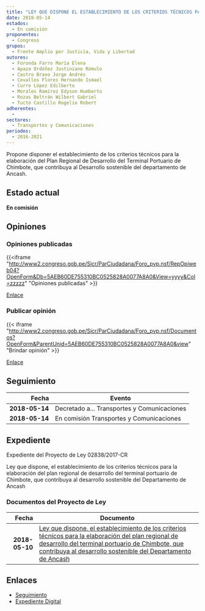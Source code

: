 ```yaml
---
title: "LEY QUE DISPONE EL ESTABLECIMIENTO DE LOS CRITERIOS TÉCNICOS PARA LA ELABORACIÓN DEL PLAN REGIONAL DE DESARROLLO DEL TERMINAL PORTUARIO DE CHIMBOTE, QUE CONTRIBUYA AL DESARROLLO SOSTENIBLE DEL DEPARTAMENTO DE ANCASH"
date: 2018-05-14
estados: 
  - En comisión
proponentes: 
  - Congreso
grupos: 
  - Frente Amplio por Justicia, Vida y Libertad
autores: 
  - Foronda Farro María Elena
  - Apaza Ordóñez Justiniano Rómulo
  - Castro Bravo Jorge Andrés
  - Cevallos Flores Hernando Ismael
  - Curro López Edilberto
  - Morales Ramírez Edyson Humberto
  - Rozas Beltrán Wilbert Gabriel
  - Tucto Castillo Rogelio Robert
adherentes: 
  - 
sectores: 
  - Transportes y Comunicaciones
periodos: 
  - 2016-2021
---
```


Propone disponer el establecimiento de los criterios técnicos para la elaboración del Plan Regional de Desarrollo del Terminal Portuario de Chimbote, que contribuya al Desarrollo sostenible del departamento de Ancash.


## Estado actual

**En comisión**

## Opiniones

### Opiniones publicadas

{{<iframe "http://www2.congreso.gob.pe/Sicr/ParCiudadana/Foro_pvp.nsf/RepOpiweb04?OpenForm&Db=5AEB60DE755310BC0525828A0077A8A0&View=yyyy&Col=zzzzz" "Opiniones publicadas" >}}

[Enlace](http://www2.congreso.gob.pe/Sicr/ParCiudadana/Foro_pvp.nsf/RepOpiweb04?OpenForm&Db=5AEB60DE755310BC0525828A0077A8A0&View=yyyy&Col=zzzzz)
### Publicar opinión

{{< iframe "http://www2.congreso.gob.pe/Sicr/ParCiudadana/Foro_pvp.nsf/Documentos?OpenForm&ParentUnid=5AEB60DE755310BC0525828A0077A8A0&view" "Brindar opinión" >}}

[Enlace](http://www2.congreso.gob.pe/Sicr/ParCiudadana/Foro_pvp.nsf/Documentos?OpenForm&ParentUnid=5AEB60DE755310BC0525828A0077A8A0&view)

## Seguimiento

| Fecha | Evento |
|------:|--------|
| **2018-05-14** | Decretado a... Transportes y Comunicaciones|
| **2018-05-14** | En comisión Transportes y Comunicaciones|


## Expediente

Expediente del Proyecto de Ley 02838/2017-CR

Ley que dispone, el establecimiento de los criterios técnicos para la elaboración del plan regional de desarrollo del terminal portuario de Chimbote, que contribuya al desarrollo sostenible del Departamento de Ancash


### Documentos del Proyecto de Ley

| Fecha | Documento |
|------:|--------|
| **2018-05-10** | [Ley que dispone, el establecimiento de los criterios técnicos para la elaboración del plan regional de desarrollo del terminal portuario de Chimbote, que contribuya al desarrollo sostenible del Departamento de Ancash](http://www.leyes.congreso.gob.pe/Documentos/2016_2021/Proyectos_de_Ley_y_de_Resoluciones_Legislativas/PL0283820180510..pdf) |

## Enlaces 

- [Seguimiento](http://www2.congreso.gob.pe/Sicr/TraDocEstProc/CLProLey2016.nsf/f7fff46988ca05b1052578e100829cc7/2683bda0db3a4e150525828a0007521d?OpenDocument)
- [Expediente Digital](http://www2.congreso.gob.pe/Sicr/TraDocEstProc/CLProLey2016.nsf/f7fff46988ca05b1052578e100829cc7/2683bda0db3a4e150525828a0007521d?OpenDocument&Click=05257FB7005EB655.eb71d0cf91d8294e05256cdf006b5706/$Body/0.1C6C)
